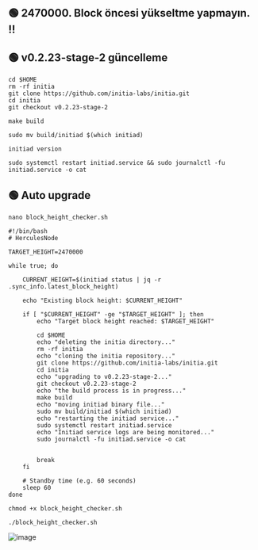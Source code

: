 ## 🟢 2470000. Block öncesi yükseltme yapmayın. !!


## 🟢 v0.2.23-stage-2 güncelleme
```shell
cd $HOME
rm -rf initia
git clone https://github.com/initia-labs/initia.git
cd initia
git checkout v0.2.23-stage-2

make build

sudo mv build/initiad $(which initiad)
```

```shell
initiad version
```


```shell
sudo systemctl restart initiad.service && sudo journalctl -fu initiad.service -o cat
```


## 🟢 Auto upgrade

```shell
nano block_height_checker.sh
```

```shell
#!/bin/bash
# HerculesNode

TARGET_HEIGHT=2470000

while true; do
    
    CURRENT_HEIGHT=$(initiad status | jq -r .sync_info.latest_block_height)
    
    echo "Existing block height: $CURRENT_HEIGHT"
    
    if [ "$CURRENT_HEIGHT" -ge "$TARGET_HEIGHT" ]; then
        echo "Target block height reached: $TARGET_HEIGHT"
        
        cd $HOME
        echo "deleting the initia directory..."
        rm -rf initia
        echo "cloning the initia repository..."
        git clone https://github.com/initia-labs/initia.git
        cd initia
        echo "upgrading to v0.2.23-stage-2..."
        git checkout v0.2.23-stage-2
        echo "the build process is in progress..."
        make build
        echo "moving initiad binary file..."
        sudo mv build/initiad $(which initiad)
        echo "restarting the initiad service..."
        sudo systemctl restart initiad.service
        echo "Initiad service logs are being monitored..."
        sudo journalctl -fu initiad.service -o cat
        
        
        break
    fi
    
    # Standby time (e.g. 60 seconds)
    sleep 60
done
```

```shell
chmod +x block_height_checker.sh
```

```shell
./block_height_checker.sh
```

![image](https://github.com/user-attachments/assets/2efc8b5d-bc2d-4c68-8d91-48cbfe5e1532)

